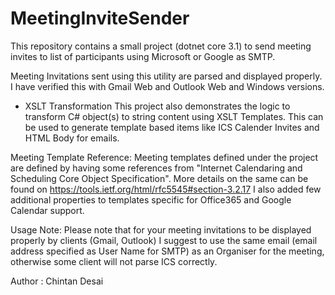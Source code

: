 # MeetingInviteSender
This repository contains a small project (dotnet core 3.1) to send meeting invites to list of participants using Microsoft or Google as SMTP.

Meeting Invitations sent using this utility are parsed and displayed properly. I have verified this with Gmail Web and Outlook Web and Windows versions. 

- XSLT Transformation
This project also demonstrates the logic to transform C# object(s) to string content using XSLT Templates.
This can be used to generate template based items like ICS Calender Invites and HTML Body for emails.

Meeting Template Reference: Meeting templates defined under the project are defined by having some references from "Internet Calendaring and Scheduling Core Object Specification".
More details on the same can be found on https://tools.ietf.org/html/rfc5545#section-3.2.17
I also added few additional properties to templates specific for Office365 and Google Calendar support.

Usage Note: Please note that for your meeting invitations to be displayed properly by clients (Gmail, Outlook) I suggest to use the same email (email address specified as User Name for SMTP) as an Organiser for the meeting, otherwise some client will not parse ICS correctly.


Author : Chintan Desai
